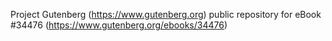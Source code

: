 Project Gutenberg (https://www.gutenberg.org) public repository for eBook #34476 (https://www.gutenberg.org/ebooks/34476)
